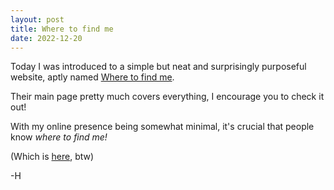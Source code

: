 ```yaml
---
layout: post
title: Where to find me
date: 2022-12-20
---
```


Today I was introduced to a simple but neat and surprisingly purposeful website, aptly named [Where to find me](https://wheretofind.me/).

Their main page pretty much covers everything, I encourage you to check it out!

With my online presence being somewhat minimal, it's crucial that people know *where to find me!*

(Which is [here](https://wheretofind.me/@whiteVHS), btw)

-H

